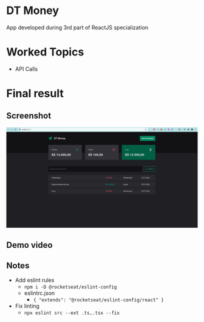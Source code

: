 # DT Money

App developed during 3rd part of ReactJS specialization

# Worked Topics
- API Calls

# Final result

## Screenshot
![Result](/classes/03-dt-money/result.png "Final result")

## Demo video




## Notes
- Add eslint rules
  - `npm i -D @rocketseat/eslint-config`
  - eslintrc.json 
    - `{
        "extends": "@rocketseat/eslint-config/react"
      }`
- Fix linting 
  - `npx eslint src --ext .ts,.tsx --fix`

